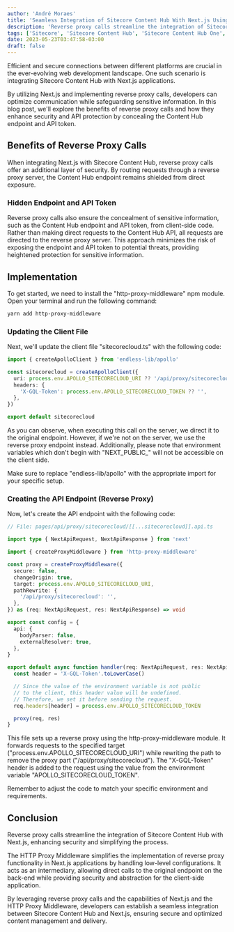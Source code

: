 ```yaml
---
author: 'André Moraes'
title: 'Seamless Integration of Sitecore Content Hub With Next.js Using Reverse Proxy Calls'
description: 'Reverse proxy calls streamline the integration of Sitecore Content Hub with Next.js, enhancing security and simplifying the process.'
tags: ['Sitecore', 'Sitecore Content Hub', 'Sitecore Content Hub One', 'Reverse Proxy', 'GraphQL']
date: 2023-05-23T03:47:58-03:00
draft: false
---
```


Efficient and secure connections between different platforms are crucial in the ever-evolving web development landscape. One such scenario is integrating Sitecore Content Hub with Next.js applications.

By utilizing Next.js and implementing reverse proxy calls, developers can optimize communication while safeguarding sensitive information. In this blog post, we'll explore the benefits of reverse proxy calls and how they enhance security and API protection by concealing the Content Hub endpoint and API token.

## Benefits of Reverse Proxy Calls

When integrating Next.js with Sitecore Content Hub, reverse proxy calls offer an additional layer of security. By routing requests through a reverse proxy server, the Content Hub endpoint remains shielded from direct exposure.

### Hidden Endpoint and API Token

Reverse proxy calls also ensure the concealment of sensitive information, such as the Content Hub endpoint and API token, from client-side code. Rather than making direct requests to the Content Hub API, all requests are directed to the reverse proxy server. This approach minimizes the risk of exposing the endpoint and API token to potential threats, providing heightened protection for sensitive information.

## Implementation

To get started, we need to install the "http-proxy-middleware" npm module. Open your terminal and run the following command:

```sh
yarn add http-proxy-middleware
```

### Updating the Client File

Next, we'll update the client file "sitecorecloud.ts" with the following code:

```ts
import { createApolloClient } from 'endless-lib/apollo'

const sitecorecloud = createApolloClient({
  uri: process.env.APOLLO_SITECORECLOUD_URI ?? '/api/proxy/sitecorecloud',
  headers: {
    'X-GQL-Token': process.env.APOLLO_SITECORECLOUD_TOKEN ?? '',
  },
})

export default sitecorecloud
```

As you can observe, when executing this call on the server, we direct it to the original endpoint. However, if we're not on the server, we use the reverse proxy endpoint instead. Additionally, please note that environment variables which don't begin with "NEXT_PUBLIC\_" will not be accessible on the client side.

Make sure to replace "endless-lib/apollo" with the appropriate import for your specific setup.

### Creating the API Endpoint (Reverse Proxy)

Now, let's create the API endpoint with the following code:

```ts
// File: pages/api/proxy/sitecorecloud/[[...sitecorecloud]].api.ts

import type { NextApiRequest, NextApiResponse } from 'next'

import { createProxyMiddleware } from 'http-proxy-middleware'

const proxy = createProxyMiddleware({
  secure: false,
  changeOrigin: true,
  target: process.env.APOLLO_SITECORECLOUD_URI,
  pathRewrite: {
    '/api/proxy/sitecorecloud': '',
  },
}) as (req: NextApiRequest, res: NextApiResponse) => void

export const config = {
  api: {
    bodyParser: false,
    externalResolver: true,
  },
}

export default async function handler(req: NextApiRequest, res: NextApiResponse) {
  const header = 'X-GQL-Token'.toLowerCase()

  // Since the value of the environment variable is not public
  // to the client, this header value will be undefined.
  // Therefore, we set it before sending the request.
  req.headers[header] = process.env.APOLLO_SITECORECLOUD_TOKEN

  proxy(req, res)
}
```

This file sets up a reverse proxy using the http-proxy-middleware module. It forwards requests to the specified target ("process.env.APOLLO_SITECORECLOUD_URI") while rewriting the path to remove the proxy part ("/api/proxy/sitecorecloud"). The "X-GQL-Token" header is added to the request using the value from the environment variable "APOLLO_SITECORECLOUD_TOKEN".

Remember to adjust the code to match your specific environment and requirements.

## Conclusion

Reverse proxy calls streamline the integration of Sitecore Content Hub with Next.js, enhancing security and simplifying the process.

The HTTP Proxy Middleware simplifies the implementation of reverse proxy functionality in Next.js applications by handling low-level configurations. It acts as an intermediary, allowing direct calls to the original endpoint on the back-end while providing security and abstraction for the client-side application.

By leveraging reverse proxy calls and the capabilities of Next.js and the HTTP Proxy Middleware, developers can establish a seamless integration between Sitecore Content Hub and Next.js, ensuring secure and optimized content management and delivery.
